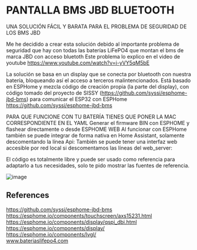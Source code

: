 # PANTALLA BMS JBD BLUETOOTH
UNA SOLUCIÓN FÁCIL Y BARATA PARA EL PROBLEMA DE SEGURIDAD DE LOS BMS JBD

Me he decidido a crear esta solución debido al importante problema de seguridad que hay con todas las baterías LiFePO4 que montan el bms de marca JBD con acceso bluetoth
Este problema lo explico en el video de youtube https://www.youtube.com/watch?v=i-yVY5qM5bE

La solución se basa en un display que se conecta por bluetooth con nuestra batería, bloqueando así el acceso a terceros malintencionados.
Está basado en ESPHome y mezcla código de creación propia (la parte del display), con código tomado del proyecto de SISSY (https://github.com/syssi/esphome-jbd-bms) para comunicar el ESP32 con ESPHome
https://github.com/syssi/esphome-jbd-bms

PARA QUE FUNCIONE CON TU BATERÍA TIENES QUE PONER LA MAC CORRESPONDIENTE EN EL YAML
Generar el firmware BIN con ESPHOME y flashear directamente o desde ESPHOME WEB
Al funcionar con ESPHome también se puede integrar de forma nativa en Home Assistant, solamente descomentando la línea Api: 
También se puede tener una interfaz web accesible por red local si descomentamos las líneas del web_server:

El código es totalmente libre y puede ser usado como referencia para adaptarlo a tus necesidades, solo te pido mostrar las fuentes de referencia.

![image](https://github.com/user-attachments/assets/8c752d76-68f1-40ea-9e28-1a3763701e57)

## **References**
https://github.com/syssi/esphome-jbd-bms<br/>
https://esphome.io/components/touchscreen/axs15231.html<br/>
https://esphome.io/components/display/qspi_dbi.html<br/>
https://esphome.io/components/display/<br/>
https://esphome.io/components/lvgl/<br/>
www.bateriaslifepo4.com<br/>
